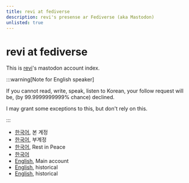```yaml
---
title: revi at fediverse
description: revi's presense ar Fediverse (aka Mastodon)
unlisted: true
---
```


<!--
SPDX-FileCopyrightText: (C) 2022 Hong Yongmin (https://revi.xyz/) <yewon@revi.email>

SPDX-License-Identifier: LicenseRef-CC-BY-2.0-KR
-->

<head>
<link rel="me" href="https://old.sharlayan.city/@revi" />
<link rel="me" href="https://planet.moe/@revi" />
<link rel="me" href="https://social.silicon.moe/@revi" />
<link rel="me" href="https://social.lol/@revi" />
<link rel="me" href="https://mastodon.sdf.org/@revi" />
<link rel="me" href="https://mstdn.io/@revi" />
<link rel="me" href="https://revi.xyz/" />
</head>

# revi at fediverse

This is [revi](./)'s mastodon account index.

:::warning[Note for English speaker]

If you cannot read, write, speak, listen to Korean, your follow request will be,
(by 99.9999999999% chance) declined.

I may grant some exceptions to this, but don't rely on this.

:::

- [한국어](https://old.sharlayan.city/@revi), 본 계정
- [한국어](https://planet.moe/@revi), 부계정
- [한국어](https://twingyeo.kr/@revi), Rest in Peace
- [한국어](https://social.silicon.moe/@revi)
- [English](https://social.lol/@revi), Main account
- [English](https://mastodon.sdf.org/@revi), historical
- [English](https://mstdn.io/@revi), historical

<!-- TODO: fill in from relme.revi -->
